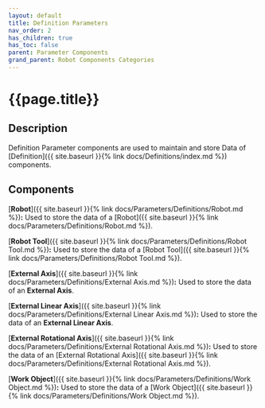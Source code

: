 ```yaml
---
layout: default
title: Definition Parameters
nav_order: 2
has_children: true
has_toc: false
parent: Parameter Components
grand_parent: Robot Components Categories
---
```


# **{{page.title}}**

## **Description**

Definition Parameter components are used to maintain and store Data of [Definition]({{ site.baseurl }}{% link docs/Definitions/index.md %}) components.

## **Components**

[**Robot**]({{ site.baseurl }}{% link docs/Parameters/Definitions/Robot.md %})**:** Used to store the data of a [Robot]({{ site.baseurl }}{% link docs/Parameters/Definitions/Robot.md %}). 

[**Robot Tool**]({{ site.baseurl }}{% link docs/Parameters/Definitions/Robot Tool.md %})**:** Used to store the data of a [Robot Tool]({{ site.baseurl }}{% link docs/Parameters/Definitions/Robot Tool.md %}). 

[**External Axis**]({{ site.baseurl }}{% link docs/Parameters/Definitions/External Axis.md %})**:** Used to store the data of an **External Axis**.

[**External Linear Axis**]({{ site.baseurl }}{% link docs/Parameters/Definitions/External Linear Axis.md %})**:** Used to store the data of an **External Linear Axis**. 

[**External Rotational Axis**]({{ site.baseurl }}{% link docs/Parameters/Definitions/External Rotational Axis.md %})**:** Used to store the data of an [External Rotational Axis]({{ site.baseurl }}{% link docs/Parameters/Definitions/External Rotational Axis.md %}). 

[**Work Object**]({{ site.baseurl }}{% link docs/Parameters/Definitions/Work Object.md %})**:** Used to store the data of a [Work Object]({{ site.baseurl }}{% link docs/Parameters/Definitions/Work Object.md %}). 



